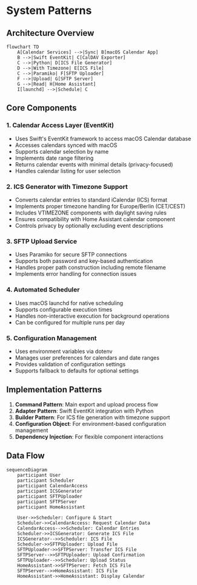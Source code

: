 # System Patterns

## Architecture Overview

```mermaid
flowchart TD
    A[Calendar Services] -->|Sync| B[macOS Calendar App]
    B -->|Swift EventKit| C[CalDAV Exporter]
    C -->|Python| D[ICS File Generator]
    D -->|With Timezone| E[ICS File]
    C -->|Paramiko| F[SFTP Uploader]
    F -->|Upload| G[SFTP Server]
    G -->|Read| H[Home Assistant]
    I[launchd] -->|Schedule| C
```

## Core Components

### 1. Calendar Access Layer (EventKit)
- Uses Swift's EventKit framework to access macOS Calendar database
- Accesses calendars synced with macOS
- Supports calendar selection by name
- Implements date range filtering
- Returns calendar events with minimal details (privacy-focused)
- Handles calendar listing for user selection

### 2. ICS Generator with Timezone Support
- Converts calendar entries to standard iCalendar (ICS) format
- Implements proper timezone handling for Europe/Berlin (CET/CEST)
- Includes VTIMEZONE components with daylight saving rules
- Ensures compatibility with Home Assistant calendar component
- Controls privacy by optionally excluding event descriptions

### 3. SFTP Upload Service
- Uses Paramiko for secure SFTP connections
- Supports both password and key-based authentication
- Handles proper path construction including remote filename
- Implements error handling for connection issues

### 4. Automated Scheduler
- Uses macOS launchd for native scheduling
- Supports configurable execution times
- Handles non-interactive execution for background operations
- Can be configured for multiple runs per day

### 5. Configuration Management
- Uses environment variables via dotenv
- Manages user preferences for calendars and date ranges
- Provides validation of configuration settings
- Supports fallback to defaults for optional settings

## Implementation Patterns

1. **Command Pattern**: Main export and upload process flow
2. **Adapter Pattern**: Swift EventKit integration with Python
3. **Builder Pattern**: For ICS file generation with timezone support
4. **Configuration Object**: For environment-based configuration management
5. **Dependency Injection**: For flexible component interactions

## Data Flow

```mermaid
sequenceDiagram
    participant User
    participant Scheduler
    participant CalendarAccess
    participant ICSGenerator
    participant SFTPUploader
    participant SFTPServer
    participant HomeAssistant

    User->>Scheduler: Configure & Start
    Scheduler->>CalendarAccess: Request Calendar Data
    CalendarAccess-->>Scheduler: Calendar Entries
    Scheduler->>ICSGenerator: Generate ICS File
    ICSGenerator-->>Scheduler: ICS File
    Scheduler->>SFTPUploader: Upload File
    SFTPUploader->>SFTPServer: Transfer ICS File
    SFTPServer-->>SFTPUploader: Upload Confirmation
    SFTPUploader-->>Scheduler: Upload Status
    HomeAssistant->>SFTPServer: Fetch ICS File
    SFTPServer-->>HomeAssistant: ICS File
    HomeAssistant->>HomeAssistant: Display Calendar
